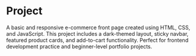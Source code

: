# Project
A basic and responsive e-commerce front page created using HTML, CSS, and JavaScript. This project includes a dark-themed layout, sticky navbar, featured product cards, and add-to-cart functionality. Perfect for frontend development practice and beginner-level portfolio projects.
